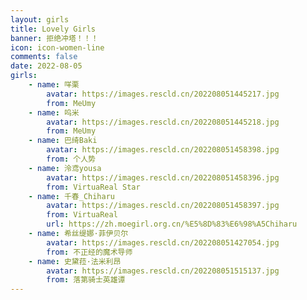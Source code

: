 ```yaml
---
layout: girls
title: Lovely Girls
banner: 拒绝冲塔！！！
icon: icon-women-line
comments: false
date: 2022-08-05
girls:
	- name: 咩栗
		avatar: https://images.rescld.cn/202208051445217.jpg
		from: MeUmy
	- name: 呜米
		avatar: https://images.rescld.cn/202208051445218.jpg
		from: MeUmy
	- name: 巴绮Baki
		avatar: https://images.rescld.cn/202208051458398.jpg
		from: 个人势
	- name: 泠鸢yousa
		avatar: https://images.rescld.cn/202208051458396.jpg
		from: VirtuaReal Star
	- name: 千春_Chiharu
		avatar: https://images.rescld.cn/202208051458397.jpg
		from: VirtuaReal
		url: https://zh.moegirl.org.cn/%E5%8D%83%E6%98%A5Chiharu
	- name: 希丝缇娜·菲伊贝尔
		avatar: https://images.rescld.cn/202208051427054.jpg
		from: 不正经的魔术导师
	- name: 史黛菈·法米利昂
		avatar: https://images.rescld.cn/202208051515137.jpg
		from: 落第骑士英雄谭
---
```

